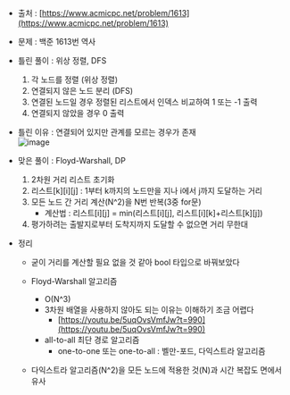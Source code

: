 - 출처 : [https://www.acmicpc.net/problem/1613](https://www.acmicpc.net/problem/1613)

- 문제 : 백준 1613번 역사

- 틀린 풀이 : 위상 정렬, DFS
    1. 각 노드를 정렬 (위상 정렬)
    2. 연결되지 않은 노드 분리 (DFS)
    3. 연결된 노드일 경우 정렬된 리스트에서 인덱스 비교하여 1 또는 -1 출력
    4. 연결되지 않았을 경우 0 출력

- 틀린 이유 : 연결되어 있지만 관계를 모르는 경우가 존재  
    ![image](https://user-images.githubusercontent.com/28583563/104286494-75ce2980-54f8-11eb-9be9-0ace0933d311.png)

- 맞은 풀이 : Floyd-Warshall, DP
    1. 2차원 거리 리스트 초기화
    2. 리스트[k][i][j] : 1부터 k까지의 노드만을 지나 i에서 j까지 도달하는 거리
    3. 모든 노드 간 거리 계산(N^2)을 N번 반복(3중 for문)
        - 계산법 : 리스트[i][j] = min(리스트[i][j], 리스트[i][k]+리스트[k][j])
    4. 평가하려는 출발지로부터 도착지까지 도달할 수 없으면 거리 무한대

- 정리
    - 굳이 거리를 계산할 필요 없을 것 같아 bool 타입으로 바꿔보았다
    - Floyd-Warshall 알고리즘
        - O(N^3)
        - 3차원 배열을 사용하지 않아도 되는 이유는 이해하기 조금 어렵다
            - [https://youtu.be/5uqOvsVmfJw?t=990](https://youtu.be/5uqOvsVmfJw?t=990)
        - all-to-all 최단 경로 알고리즘
            - one-to-one 또는 one-to-all : 벨만-포드, 다익스트라 알고리즘

    - 다익스트라 알고리즘(N^2)을 모든 노드에 적용한 것(N)과 시간 복잡도 면에서 유사